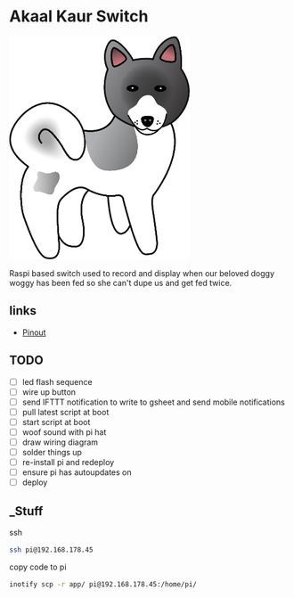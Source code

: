 # Akaal Kaur Switch

![](akita_logo.png)

Raspi based switch used to record and display when our beloved doggy woggy has been fed so she can't dupe us and get fed twice.

## links

- [Pinout](https://pinout.xyz/pinout/i2c)

## TODO

- [ ] led flash sequence
- [ ] wire up button
- [ ] send IFTTT notification to write to gsheet and send mobile notifications
- [ ] pull latest script at boot
- [ ] start script at boot
- [ ] woof sound with pi hat
- [ ] draw wiring diagram
- [ ] solder things up
- [ ] re-install pi and redeploy
- [ ] ensure pi has autoupdates on
- [ ] deploy

## _Stuff

ssh

```bash
ssh pi@192.168.178.45
```

copy code to pi

```bash
inotify scp -r app/ pi@192.168.178.45:/home/pi/
```

